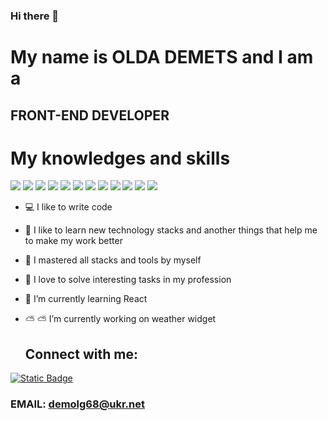 ### Hi there 👋

# My name is __OLDA DEMETS__ and I am a
## FRONT-END DEVELOPER

# My knowledges and skills

![](https://img.shields.io/badge/-HTML-8A2BE2)
![](https://img.shields.io/badge/-CSS-8A2BE2)
![](https://img.shields.io/badge/-Java%20Script-8A2BE2)
![](https://img.shields.io/badge/-Github-8A2BE2)
![](https://img.shields.io/badge/-Java%20Script-8A2BE2)
![](https://img.shields.io/badge/-Adaptive%20Design-8A2BE2)
![](https://img.shields.io/badge/-REST%20Api-8A2BE2)
![](https://img.shields.io/badge/-Testing-8A2BE2)
![](https://img.shields.io/badge/-Figma-8A2BE2)
![](https://img.shields.io/badge/-SASS-8A2BE2)
![](https://img.shields.io/badge/-Postman-8A2BE2)
![](https://img.shields.io/badge/-Selenium%20IDE-8A2BE2)

- :computer: I like to write code
- :dvd: I like to learn new technology stacks and another things that help me to make my work better
- :muscle: I mastered all stacks and tools by myself
- :key: I love to solve interesting tasks in my profession
- 🌱 I’m currently learning React
- ⛅ :partly_sunny: I’m currently working on weather widget

  ## Connect with me:
[<img alt="Static Badge" src="https://img.shields.io/badge/-LinkedIn-black?style=for-the-badge&logo=linkedin&logoColor=0A66C2"/>](https://www.linkedin.com/in/olga-demets-ab894323b?lipi=urn%3Ali%3Apage%3Ad_flagship3_profile_view_base_contact_details%3Bccv3zHe2T0abAuwx0vbqOQ%3D%3D)

### EMAIL:  demolg68@ukr.net


  
  


